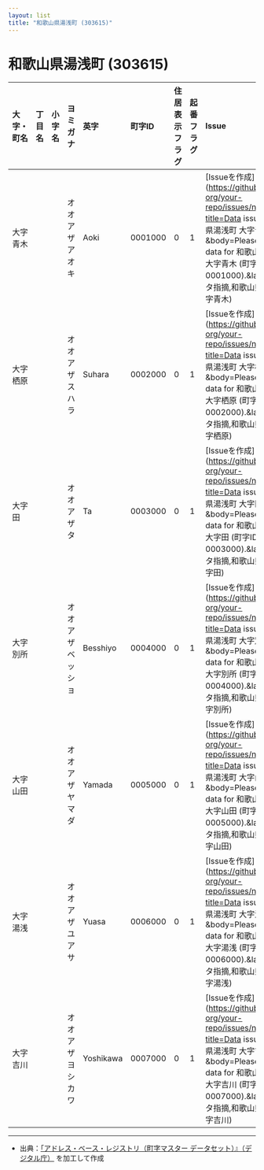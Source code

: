 ```yaml
---
layout: list
title: "和歌山県湯浅町 (303615)"
---
```


# 和歌山県湯浅町 (303615)

| 大字・町名 | 丁目名 | 小字名 | ヨミガナ | 英字 | 町字ID | 住居表示フラグ | 起番フラグ | Issue |
|:---|:---|:---|:---|:---|:---|:---|:---|:---|
| 大字青木 |  |  | オオアザアオキ   | Aoki | 0001000 | 0 | 1 | [Issueを作成](https://github.com/your-org/your-repo/issues/new?title=Data issue in 和歌山県湯浅町 大字青木  &body=Please check the data for 和歌山県湯浅町 大字青木   (町字ID: 0001000).&labels=データ指摘,和歌山県湯浅町大字青木) |
| 大字栖原 |  |  | オオアザスハラ   | Suhara | 0002000 | 0 | 1 | [Issueを作成](https://github.com/your-org/your-repo/issues/new?title=Data issue in 和歌山県湯浅町 大字栖原  &body=Please check the data for 和歌山県湯浅町 大字栖原   (町字ID: 0002000).&labels=データ指摘,和歌山県湯浅町大字栖原) |
| 大字田 |  |  | オオアザタ   | Ta | 0003000 | 0 | 1 | [Issueを作成](https://github.com/your-org/your-repo/issues/new?title=Data issue in 和歌山県湯浅町 大字田  &body=Please check the data for 和歌山県湯浅町 大字田   (町字ID: 0003000).&labels=データ指摘,和歌山県湯浅町大字田) |
| 大字別所 |  |  | オオアザベッショ   | Besshiyo | 0004000 | 0 | 1 | [Issueを作成](https://github.com/your-org/your-repo/issues/new?title=Data issue in 和歌山県湯浅町 大字別所  &body=Please check the data for 和歌山県湯浅町 大字別所   (町字ID: 0004000).&labels=データ指摘,和歌山県湯浅町大字別所) |
| 大字山田 |  |  | オオアザヤマダ   | Yamada | 0005000 | 0 | 1 | [Issueを作成](https://github.com/your-org/your-repo/issues/new?title=Data issue in 和歌山県湯浅町 大字山田  &body=Please check the data for 和歌山県湯浅町 大字山田   (町字ID: 0005000).&labels=データ指摘,和歌山県湯浅町大字山田) |
| 大字湯浅 |  |  | オオアザユアサ   | Yuasa | 0006000 | 0 | 1 | [Issueを作成](https://github.com/your-org/your-repo/issues/new?title=Data issue in 和歌山県湯浅町 大字湯浅  &body=Please check the data for 和歌山県湯浅町 大字湯浅   (町字ID: 0006000).&labels=データ指摘,和歌山県湯浅町大字湯浅) |
| 大字吉川 |  |  | オオアザヨシカワ   | Yoshikawa | 0007000 | 0 | 1 | [Issueを作成](https://github.com/your-org/your-repo/issues/new?title=Data issue in 和歌山県湯浅町 大字吉川  &body=Please check the data for 和歌山県湯浅町 大字吉川   (町字ID: 0007000).&labels=データ指摘,和歌山県湯浅町大字吉川) |

---

- 出典：[「アドレス・ベース・レジストリ（町字マスター データセット）』（デジタル庁）](https://www.digital.go.jp/policies/base_registry_address/) を加工して作成